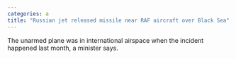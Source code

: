 ```yaml
---
categories: a
title: "Russian jet released missile near RAF aircraft over Black Sea"
---
```

The unarmed plane was in international airspace when the incident happened last month, a minister says.